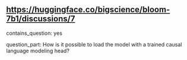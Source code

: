 ## https://huggingface.co/bigscience/bloom-7b1/discussions/7

contains_question: yes

question_part: How is it possible to load the model with a trained causal language modeling head?